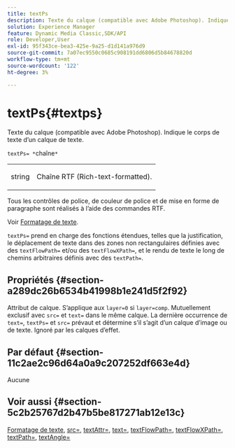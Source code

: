 ```yaml
---
title: textPs
description: Texte du calque (compatible avec Adobe Photoshop). Indique le corps de texte d’un calque de texte.
solution: Experience Manager
feature: Dynamic Media Classic,SDK/API
role: Developer,User
exl-id: 95f343ce-bea3-425e-9a25-d1d141a976d9
source-git-commit: 7a07ec9550c0685c908191dd6806d5b84678820d
workflow-type: tm+mt
source-wordcount: '122'
ht-degree: 3%

---
```


# textPs{#textps}

Texte du calque (compatible avec Adobe Photoshop). Indique le corps de texte d’un calque de texte.

`textPs= *`chaîne`*`

<table id="simpletable_4E2D08FD4EEC4EDC9EFE9F6F2E22DB0C"> 
 <tr class="strow"> 
  <td class="stentry"> <p><span class="codeph"><span class="varname"> string </span> </span> </p> </td> 
  <td class="stentry"> <p>Chaîne RTF (Rich-text-formatted). </p></td> 
 </tr> 
</table>

Tous les contrôles de police, de couleur de police et de mise en forme de paragraphe sont réalisés à l’aide des commandes RTF.

Voir [Formatage de texte](../../../../../is-api/http-ref/image-serving-api-ref/c-http-protocol-reference/c-text-formatting/c-text-formatting.md#concept-0d3136db7f6f49668274541cd4b6364c).

`textPs=` prend en charge des fonctions étendues, telles que la justification, le déplacement de texte dans des zones non rectangulaires définies avec des `textFlowPath=` et/ou des `textFlowXPath=`, et le rendu de texte le long de chemins arbitraires définis avec des `textPath=`.

## Propriétés {#section-a289dc26b6534b41998b1e241d5f2f92}

Attribut de calque. S’applique aux `layer=0` si `layer=comp`. Mutuellement exclusif avec `src=` et `text=` dans le même calque. La dernière occurrence de `text=`, `textPs=` et `src=` prévaut et détermine s’il s’agit d’un calque d’image ou de texte. Ignoré par les calques d’effet.

## Par défaut {#section-11c2ae2c96d64a0a9c207252df663e4d}

Aucune

## Voir aussi {#section-5c2b25767d2b47b5be817271ab12e13c}

[Formatage de texte](../../../../../is-api/http-ref/image-serving-api-ref/c-http-protocol-reference/c-text-formatting/c-text-formatting.md#concept-0d3136db7f6f49668274541cd4b6364c), [src=](../../../../../is-api/http-ref/image-serving-api-ref/c-http-protocol-reference/c-command-reference/r-src.md#reference-f6506637778c4c69bf106a7924a91ab1), [textAttr=](../../../../../is-api/http-ref/image-serving-api-ref/c-http-protocol-reference/c-command-reference/r-textattr.md#reference-ff00484fa3244286abeff34911f7ec0d), [text=](../../../../../is-api/http-ref/image-serving-api-ref/c-http-protocol-reference/c-command-reference/r-text.md#reference-84634052e48548539a1ef63cbe41f22f), [textFlowPath=](../../../../../is-api/http-ref/image-serving-api-ref/c-http-protocol-reference/c-command-reference/r-textflowpath.md#reference-0b8d9493d71342f0b6a64a6d221584ef), [textFlowXPath=](../../../../../is-api/http-ref/image-serving-api-ref/c-http-protocol-reference/c-command-reference/r-textflowxpath.md#reference-c55d4e41a28f40aca6a24ca218c28542), [textPath=](../../../../../is-api/http-ref/image-serving-api-ref/c-http-protocol-reference/c-command-reference/r-textpath.md#reference-b09cc0902dff4725bdb54d5da4076ccd), [textAngle=](../../../../../is-api/http-ref/image-serving-api-ref/c-http-protocol-reference/c-command-reference/r-textangle.md#reference-447f624c0e764d0cb5c75846d1b44d15)
